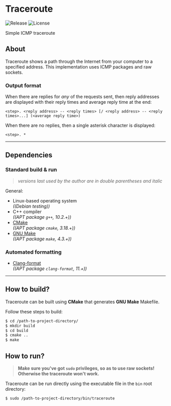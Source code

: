 # Traceroute
![Release](https://img.shields.io/github/v/release/ref-humbold/Traceroute?style=plastic)
![License](https://img.shields.io/github/license/ref-humbold/Traceroute?style=plastic)

Simple ICMP traceroute

## About
Traceroute shows a path through the Internet from your computer to a specified address. This implementation uses ICMP packages and raw sockets.

### Output format
When there are replies for *any* of the requests sent, then reply addresses are displayed with their reply times and average reply time at the end:
```
<step>. <reply address> -- <reply times> [/ <reply address> -- <reply times>...] (<average reply time>)
```

When there are no replies, then a single asterisk character is displayed:
```
<step>. *
```

-----

## Dependencies

### Standard build & run
> *versions last used by the author are in double parentheses and italic*

General:
+ Linux-based operating system \
  *((Debian testing))*
+ C++ compiler \
  *((APT package `g++`, 10.2.+))*
+ [CMake](https://cmake.org/) \
  *((APT package `cmake`, 3.18.+))*
+ [GNU Make](https://www.gnu.org/software/make) \
  *((APT package `make`, 4.3.+))*

### Automated formatting
+ [Clang-format](https://releases.llvm.org/11.0.0/tools/clang/docs/ClangFormat.html) \
  *((APT package `clang-format`, 11.+))*

-----

## How to build?
Traceroute can be built using **CMake** that generates **GNU Make** Makefile.

Follow these steps to build:
```sh
$ cd /path-to-project-directory/
$ mkdir build
$ cd build
$ cmake ..
$ make
```

## How to run?
> **Make sure you've got `sudo` privileges, so as to use raw sockets! Otherwise the traceroute won't work.**

Traceroute can be run directly using the executable file in the `bin` root directory:
```sh
$ sudo /path-to-project-directory/bin/traceroute
```
